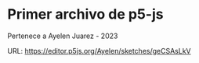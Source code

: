 # Primer archivo de p5-js 

Pertenece a Ayelen Juarez - 2023

URL: https://editor.p5js.org/Ayelen/sketches/geCSAsLkV
